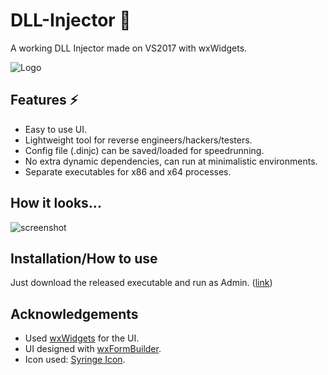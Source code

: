 # DLL-Injector 💉
A working DLL Injector made on VS2017 with wxWidgets.

![Logo](https://github.com/user-attachments/assets/d1c12913-cf6d-41b2-984d-c068ca9a35d0)

## Features ⚡
- Easy to use UI.
- Lightweight tool for reverse engineers/hackers/testers.
- Config file (.dinjc) can be saved/loaded for speedrunning.
- No extra dynamic dependencies, can run at minimalistic environments.
- Separate executables for x86 and x64 processes.

## How it looks... 
![screenshot](https://github.com/user-attachments/assets/98ac4860-7c6f-405e-9731-156d37212a6f)

## Installation/How to use
Just download the released executable and run as Admin. ([link](https://github.com/bitwaree/DLL-Injector/releases))

## Acknowledgements
 - Used [wxWidgets](https://www.wxwidgets.org/) for the UI.
 - UI designed with [wxFormBuilder](https://github.com/wxFormBuilder/wxFormBuilder).
 - Icon used: [Syringe Icon](https://www.iconfinder.com/icons/5840158/corona_health_hospital_injection_medical_syringe_coronavirus_icon).
